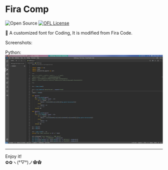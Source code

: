 # Fira Comp

![Open Source](https://github.com/ConAntares/Temples/blob/master/Attachments/OpenSource.svg)
[![OFL License](https://github.com/ConAntares/Temples/blob/master/Attachments/LicenseOFL.svg)](https://opensource.org/licenses/OFL-1.1)

:tada: A customized font for Coding, It is modified from Fira Code.

Screenshots:

Python:  
![Python](https://raw.githubusercontent.com/Photonico/Fira_Comp/master/Screenshots/Python.png)

------
Enjoy it!  
✿✿ヽ(°▽°)ノ✿✿